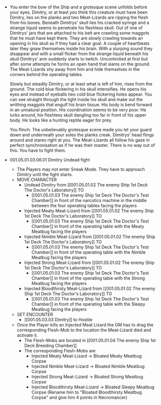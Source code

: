 - You enter the bow of the Ship and a grotesque scene unfolds before your eyes. Dimitry, or at least you think this creature must have been Dimitry, lies on the planks and two Meat-Lizards are ripping the flesh from his bones. Beneath Dimitrys' skull lies his cracked syringe and a strange liquid seems to penetrate his fleshless skull. Out of one of Dimitrys' jars that are attached to his belt are crawling some maggots that he must have kept there. They are slowly crawling towards an opening in his skull as if they had a clear goal. A couple of heartbeats later they gnaw themselves inside his brain. With a slurping sound they disappear and with a small flicker from the strange liquid beneath his skull Dimitrys' arm suddenly starts to twitch. Uncontrolled at first but after some attempts he forms an open hand that slams on the ground. The Meat-Lizards shy away from him and hide themselves in the corners behind the operating tables.
  
  Slowly but steadily Dimitry, or at least what is left of him, rises from the ground. The cold blue flickering in his skull intensifies. He opens his eyes and instead of eyeballs two cold blue flickering holes appear. You can see straight through the light inside his skull and make out the writhing maggots that engulf his brain tissue. His body is bend forward in an unnatural position. His coordination seems to be very poor. He lurks around, his fleshless skull dangling too far in front of his upper body. He looks like a hunting reptile eager for prey.
  
  You flinch. The unbelievably grotesque scene made you let your guard down and underneath your soles the planks creak. Dimitrys' head flings around and stares right at you. The Meat-Lizards all follow his gaze in perfect synchronisation as if he was their master. There is no way out of this. You have to fight them.
- 001.05.01.03.06.01 Dimitry Undead fight
	- The Players may not enter Sneak Mode. They have to approach Dimitry until the fight starts.
	- MOVE CHARACTER
		- Undead Dimitry from [[001.05.01.02 The enemy Ship 1st Deck The Doctor's Laboratory]] TO
			- [[001.05.01.03 The enemy Ship 1st Deck The Doctor's Test Chamber]] in front of the narcotics machine in the middle between the four operating tables facing the players
		- Injected Meaty Meat-Lizard from [[001.05.01.02 The enemy Ship 1st Deck The Doctor's Laboratory]] TO
			- [[001.05.01.03 The enemy Ship 1st Deck The Doctor's Test Chamber]] in front of the operating table with the Meaty Meatbug facing the players
		- Injected Nimble Meat-Lizard from [[001.05.01.02 The enemy Ship 1st Deck The Doctor's Laboratory]] TO
			- [[001.05.01.03 The enemy Ship 1st Deck The Doctor's Test Chamber]] in front of the operating table with the Nimble Meatbug facing the players
		- Injected Strong Meat-Lizard from [[001.05.01.02 The enemy Ship 1st Deck The Doctor's Laboratory]] TO
			- [[001.05.01.03 The enemy Ship 1st Deck The Doctor's Test Chamber]] in front of the operating table with the Strong Meatbug facing the players
		- Injected Bloodthirsty Meat-Lizard from [[001.05.01.02 The enemy Ship 1st Deck The Doctor's Laboratory]] TO
			- [[001.05.01.03 The enemy Ship 1st Deck The Doctor's Test Chamber]] in front of the operating table with the Sleepy Meatbug facing the players
	- SET ENCOUNTER
		- [[001.05.03.03 Dimitry]] to Hostile
	- Once the Player kills an Injected Meat Lizard the GM has to drag the corresponding Flesh-Mob to the location the Meat-Lizard died and activate it.
		- The Flesh-Mobs are located in [[001.05.01.04 The enemy Ship 1st Deck Breeding Chamber]]
		- The corresponding Flesh-Mobs are
			- Injected Meaty Meat-Lizard -> Bloated Meaty Meatbug Corpse
			- Injected Nimble Meat-Lizard -> Bloated Nimble Meatbug Corpse
			- Injected Strong Meat-Lizard -> Bloated Strong Meatbug Corpse
			- Injected Bloodthirsty Meat-Lizard -> Bloated Sleepy Meatbug Corpse (Rename him to "Bloated Bloodthirsty Meatbug Corpse" and give him 4 points in Necromancer)